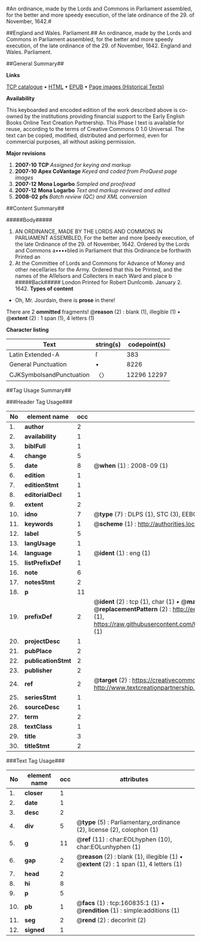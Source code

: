 #An ordinance, made by the Lords and Commons in Parliament assembled, for the better and more speedy execution, of the late ordinance of the 29. of November, 1642.#

##England and Wales. Parliament.##
An ordinance, made by the Lords and Commons in Parliament assembled, for the better and more speedy execution, of the late ordinance of the 29. of November, 1642.
England and Wales. Parliament.

##General Summary##

**Links**

[TCP catalogue](http://www.ota.ox.ac.uk/tcp/)  • 
[HTML](http://tei.it.ox.ac.uk/tcp/Texts-HTML/free/A83/A83003.html)  • 
[EPUB](http://tei.it.ox.ac.uk/tcp/Texts-EPUB/free/A83/A83003.epub) • 
[Page images (Historical Texts)](https://data.historicaltexts.jisc.ac.uk/view?pubId=eebo-99870310e&pageId=eebo-99870310e-160835-1)

**Availability**

This keyboarded and encoded edition of the
	       work described above is co-owned by the institutions
	       providing financial support to the Early English Books
	       Online Text Creation Partnership. This Phase I text is
	       available for reuse, according to the terms of Creative
	       Commons 0 1.0 Universal. The text can be copied,
	       modified, distributed and performed, even for
	       commercial purposes, all without asking permission.

**Major revisions**

1. __2007-10__ __TCP__ *Assigned for keying and markup*
1. __2007-10__ __Apex CoVantage__ *Keyed and coded from ProQuest page images*
1. __2007-12__ __Mona Logarbo__ *Sampled and proofread*
1. __2007-12__ __Mona Logarbo__ *Text and markup reviewed and edited*
1. __2008-02__ __pfs__ *Batch review (QC) and XML conversion*

##Content Summary##

#####Body#####

1. AN ORDINANCE, MADE BY THE LORDS AND COMMONS IN PARLIAMENT ASSEMBLED, For the better and more ſpeedy execution, of the late Ordinance of the 29. of November, 1642.
Ordered by the Lords and Commons a••••bled in Parliament that this Ordinance be forthwith Printed an
1. At the Committee of Lords and Commons for Advance of Money and other neceſſaries for the Army.
Ordered that this be Printed, and the names of the Aſſeſsors and Collecters in each Ward and place b
#####Back#####
London Printed for Robert Dunſcomb. January 2. 1642.
**Types of content**

  * Oh, Mr. Jourdain, there is **prose** in there!

There are 2 **ommitted** fragments! 
 @__reason__ (2) : blank (1), illegible (1)  •  @__extent__ (2) : 1 span (1), 4 letters (1)

**Character listing**


|Text|string(s)|codepoint(s)|
|---|---|---|
|Latin Extended-A|ſ|383|
|General Punctuation|•|8226|
|CJKSymbolsandPunctuation|〈〉|12296 12297|

##Tag Usage Summary##

###Header Tag Usage###

|No|element name|occ|attributes|
|---|---|---|---|
|1.|__author__|2||
|2.|__availability__|1||
|3.|__biblFull__|1||
|4.|__change__|5||
|5.|__date__|8| @__when__ (1) : 2008-09 (1)|
|6.|__edition__|1||
|7.|__editionStmt__|1||
|8.|__editorialDecl__|1||
|9.|__extent__|2||
|10.|__idno__|7| @__type__ (7) : DLPS (1), STC (3), EEBO-CITATION (1), PROQUEST (1), VID (1)|
|11.|__keywords__|1| @__scheme__ (1) : http://authorities.loc.gov/ (1)|
|12.|__label__|5||
|13.|__langUsage__|1||
|14.|__language__|1| @__ident__ (1) : eng (1)|
|15.|__listPrefixDef__|1||
|16.|__note__|6||
|17.|__notesStmt__|2||
|18.|__p__|11||
|19.|__prefixDef__|2| @__ident__ (2) : tcp (1), char (1)  •  @__matchPattern__ (2) : ([0-9\-]+):([0-9IVX]+) (1), (.+) (1)  •  @__replacementPattern__ (2) : http://eebo.chadwyck.com/downloadtiff?vid=$1&page=$2 (1), https://raw.githubusercontent.com/textcreationpartnership/Texts/master/tcpchars.xml#$1 (1)|
|20.|__projectDesc__|1||
|21.|__pubPlace__|2||
|22.|__publicationStmt__|2||
|23.|__publisher__|2||
|24.|__ref__|2| @__target__ (2) : https://creativecommons.org/publicdomain/zero/1.0/ (1), http://www.textcreationpartnership.org/docs/. (1)|
|25.|__seriesStmt__|1||
|26.|__sourceDesc__|1||
|27.|__term__|2||
|28.|__textClass__|1||
|29.|__title__|3||
|30.|__titleStmt__|2||


###Text Tag Usage###

|No|element name|occ|attributes|
|---|---|---|---|
|1.|__closer__|1||
|2.|__date__|1||
|3.|__desc__|2||
|4.|__div__|5| @__type__ (5) : Parliamentary_ordinance (2), license (2), colophon (1)|
|5.|__g__|11| @__ref__ (11) : char:EOLhyphen (10), char:EOLunhyphen (1)|
|6.|__gap__|2| @__reason__ (2) : blank (1), illegible (1)  •  @__extent__ (2) : 1 span (1), 4 letters (1)|
|7.|__head__|2||
|8.|__hi__|8||
|9.|__p__|5||
|10.|__pb__|1| @__facs__ (1) : tcp:160835:1 (1)  •  @__rendition__ (1) : simple:additions (1)|
|11.|__seg__|2| @__rend__ (2) : decorInit (2)|
|12.|__signed__|1||
